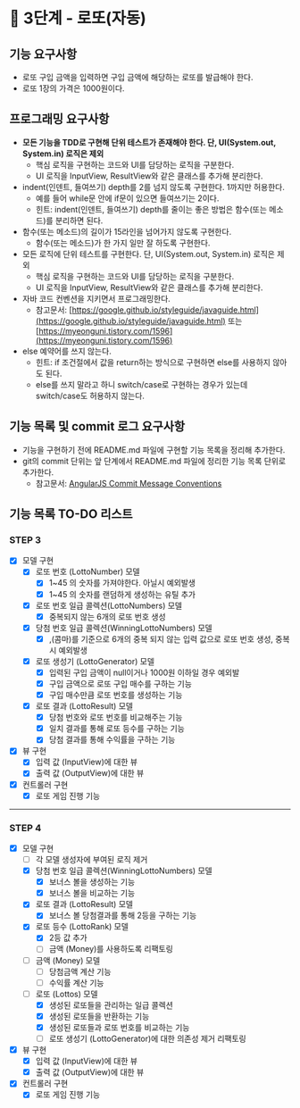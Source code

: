 # 🚀 3단계 - 로또(자동)

## 기능 요구사항

- 로또 구입 금액을 입력하면 구입 금액에 해당하는 로또를 발급해야 한다.
- 로또 1장의 가격은 1000원이다.

## 프로그래밍 요구사항

- **모든 기능을 TDD로 구현해 단위 테스트가 존재해야 한다. 단, UI(System.out, System.in) 로직은 제외**
    - 핵심 로직을 구현하는 코드와 UI를 담당하는 로직을 구분한다.
    - UI 로직을 InputView, ResultView와 같은 클래스를 추가해 분리한다.
- indent(인덴트, 들여쓰기) depth를 2를 넘지 않도록 구현한다. 1까지만 허용한다.
    - 예를 들어 while문 안에 if문이 있으면 들여쓰기는 2이다.
    - 힌트: indent(인덴트, 들여쓰기) depth를 줄이는 좋은 방법은 함수(또는 메소드)를 분리하면 된다.
- 함수(또는 메소드)의 길이가 15라인을 넘어가지 않도록 구현한다.
    - 함수(또는 메소드)가 한 가지 일만 잘 하도록 구현한다.
- 모든 로직에 단위 테스트를 구현한다. 단, UI(System.out, System.in) 로직은 제외
    - 핵심 로직을 구현하는 코드와 UI를 담당하는 로직을 구분한다.
    - UI 로직을 InputView, ResultView와 같은 클래스를 추가해 분리한다.
- 자바 코드 컨벤션을 지키면서 프로그래밍한다.
    - 참고문서: [https://google.github.io/styleguide/javaguide.html](https://google.github.io/styleguide/javaguide.html)
      또는 [https://myeonguni.tistory.com/1596](https://myeonguni.tistory.com/1596)
- else 예약어를 쓰지 않는다.
    - 힌트: if 조건절에서 값을 return하는 방식으로 구현하면 else를 사용하지 않아도 된다.
    - else를 쓰지 말라고 하니 switch/case로 구현하는 경우가 있는데 switch/case도 허용하지 않는다.

## 기능 목록 및 commit 로그 요구사항

- 기능을 구현하기 전에 README.md 파일에 구현할 기능 목록을 정리해 추가한다.
- git의 commit 단위는 앞 단계에서 README.md 파일에 정리한 기능 목록 단위로 추가한다.
    - 참고문서: [AngularJS Commit Message Conventions](https://gist.github.com/stephenparish/9941e89d80e2bc58a153)

## 기능 목록 TO-DO 리스트

### STEP 3

- [X] 모델 구현
    - [X] 로또 번호 (LottoNumber) 모델
        - [X] 1~45 의 숫자를 가져야한다. 아닐시 예외발생
        - [X] 1~45 의 숫자를 랜덤하게 생성하는 유틸 추가
    - [X] 로또 번호 일급 콜렉션(LottoNumbers) 모델
        - [X] 중복되지 않는 6개의 로또 번호 생성
    - [X] 당첨 번호 일급 콜렉션(WinningLottoNumbers) 모델
        - [X] ,(콤마)를 기준으로 6개의 중복 되지 않는 입력 값으로 로또 번호 생성, 중복시 예외발생
    - [X] 로또 생성기 (LottoGenerator) 모델
        - [X] 입력된 구입 금액이 null이거나 1000원 이하일 경우 예외발
        - [X] 구입 금액으로 로또 구입 매수를 구하는 기능
        - [X] 구입 매수만큼 로또 번호를 생성하는 기능
    - [X] 로또 결과 (LottoResult) 모델
        - [X] 당첨 번호와 로또 번호를 비교해주는 기능
        - [X] 일치 결과를 통해 로또 등수를 구하는 기능
        - [X] 당첨 결과를 통해 수익률을 구하는 기능
- [X] 뷰 구현
    - [X] 입력 값 (InputView)에 대한 뷰
    - [X] 출력 값 (OutputView)에 대한 뷰
- [X] 컨트롤러 구현
    - [X] 로또 게임 진행 기능

-------------

### STEP 4

- [X] 모델 구현
    - [ ] 각 모델 생성자에 부여된 로직 제거
    - [X] 당첨 번호 일급 콜렉션(WinningLottoNumbers) 모델
        - [X] 보너스 볼을 생성하는 기능
        - [X] 보너스 볼을 비교하는 기능
    - [X] 로또 결과 (LottoResult) 모델
        - [X] 보너스 볼 당첨결과를 통해 2등을 구하는 기능
    - [X] 로또 등수 (LottoRank) 모델
        - [X] 2등 값 추가
        - [ ] 금액 (Money)를 사용하도록 리팩토링
    - [ ] 금액 (Money) 모델
        - [ ] 당첨금액 계산 기능
        - [ ] 수익률 계산 기능
    - [ ] 로또 (Lottos) 모델
        - [X] 생성된 로또들을 관리하는 일급 콜렉션
        - [X] 생성된 로또들을 반환하는 기능
        - [X] 생성된 로또들과 로또 번호를 비교하는 기능
        - [ ] 로또 생성기 (LottoGenerator)에 대한 의존성 제거 리팩토링
- [X] 뷰 구현
    - [X] 입력 값 (InputView)에 대한 뷰
    - [X] 출력 값 (OutputView)에 대한 뷰
- [X] 컨트롤러 구현
    - [X] 로또 게임 진행 기능
